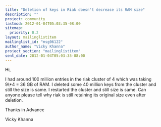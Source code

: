 ```yaml
---
title: "Deletion of keys in Riak doesn't decrease its RAM size"
description: ""
project: community
lastmod: 2012-01-04T05:03:35-08:00
sitemap:
  priority: 0.2
layout: mailinglistitem
mailinglist_id: "msg06122"
author_name: "Vicky Khanna"
project_section: "mailinglistitem"
sent_date: 2012-01-04T05:03:35-08:00
---
```



Hi,

I had around 100 million entries in the riak cluster of 4 which was taking 9\\*4 
= 36 GB of RAM.
I deleted some 40 million keys from the cluster and still the size is same.
I restarted the cluster and still size is same.
Can anyone please tell why riak is still retaining its original size even after 
deletion.

Thanks in Advance

Vicky Khanna

